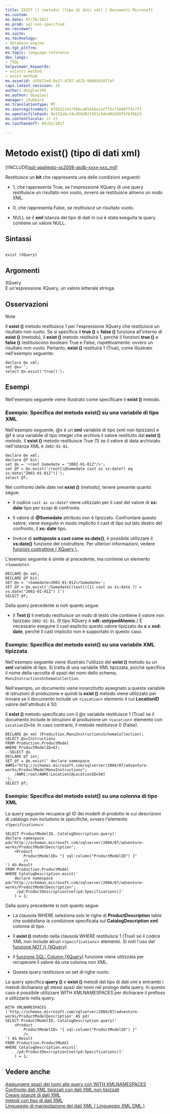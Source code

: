 ```yaml
---
title: EXIST () (metodo) (tipo di dati xml) | Documenti Microsoft
ms.custom: 
ms.date: 07/26/2017
ms.prod: sql-non-specified
ms.reviewer: 
ms.suite: 
ms.technology:
- database-engine
ms.tgt_pltfrm: 
ms.topic: language-reference
dev_langs:
- TSQL
helpviewer_keywords:
- exist() method
- exist method
ms.assetid: a55b75e0-0a17-4787-a525-9b095410f7af
caps.latest.revision: 35
author: douglaslMS
ms.author: douglasl
manager: jhubbard
ms.translationtype: MT
ms.sourcegitcommit: 876522142756bca05416a1afff3cf10467f4c7f1
ms.openlocfilehash: 0e152abc34c459d82f451c5ded02d30f5fb76b23
ms.contentlocale: it-it
ms.lasthandoff: 09/01/2017

---
```

# <a name="exist-method-xml-data-type"></a>Metodo exist() (tipo di dati xml)
[!INCLUDE[tsql-appliesto-ss2008-asdb-xxxx-xxx_md](../../includes/tsql-appliesto-ss2008-asdb-xxxx-xxx-md.md)]

  Restituisce un **bit** che rappresenta una delle condizioni seguenti:  
  
-   1, che rappresenta True, se l'espressione XQuery di una query restituisce un risultato non vuoto, ovvero se restituisce almeno un nodo XML.  
  
-   0, che rappresenta False, se restituisce un risultato vuoto.  
  
-   NULL se il **xml** istanza del tipo di dati in cui è stata eseguita la query contiene un valore NULL.  
  
## <a name="syntax"></a>Sintassi  
  
```  
  
exist (XQuery)   
```  
  
## <a name="arguments"></a>Argomenti  
 XQuery  
 È un'espressione XQuery, un valore letterale stringa.  
  
## <a name="remarks"></a>Osservazioni  
  
> [!NOTE]  
>  Il **exist ()** metodo restituisce 1 per l'espressione XQuery che restituisce un risultato non vuoto. Se si specifica il **true ()** o **false ()** funziona all'interno di **exist ()** (metodo), il **exist ()** metodo restituirà 1, perché il funzioni **true ()** e **false ()** restituiscono booleani True e False, rispettivamente. ovvero un risultato non vuoto. Pertanto, **exist ()** restituirà 1 (True), come illustrato nell'esempio seguente:  
  
```  
declare @x xml;  
set @x='';  
select @x.exist('true()');   
```  
  
## <a name="examples"></a>Esempi  
 Nell'esempio seguente viene illustrato come specificare il **exist ()** metodo.  
  
### <a name="example-specifying-the-exist-method-against-an-xml-type-variable"></a>Esempio: Specifica del metodo exist() su una variabile di tipo XML  
 Nell'esempio seguente, @x è un **xml** variabile di tipo (xml non tipizzato) e @f è una variabile di tipo integer che archivia il valore restituito dal **exist ()** metodo. Il **exist ()** metodo restituisce True (1) se il valore di data archiviato nell'istanza XML è `2002-01-01`.  
  
```  
declare @x xml;  
declare @f bit;  
set @x = '<root Somedate = "2002-01-01Z"/>';  
set @f = @x.exist('/root[(@Somedate cast as xs:date?) eq xs:date("2002-01-01Z")]');  
select @f;  
```  
  
 Nel confronto delle date nel **exist ()** (metodo), tenere presente quanto segue:  
  
-   Il codice `cast as xs:date?` viene utilizzato per il cast del valore di **xs: date** tipo per scopi di confronto.  
  
-   Il valore di  **@Somedate**  attributo non è tipizzato. Confrontare questo valore, viene eseguito in modo implicito il cast di tipo sul lato destro del confronto, il **xs: date** tipo.  
  
-   Invece di **sottoposto a cast come xs:date()**, è possibile utilizzare il **xs:date()** funzione del costruttore. Per ulteriori informazioni, vedere [funzioni costruttore &#40; XQuery &#41; ](../../xquery/constructor-functions-xquery.md).  
  
 L'esempio seguente è simile al precedente, ma contiene un elemento <`Somedate`>.  
  
```  
DECLARE @x xml;  
DECLARE @f bit;  
SET @x = '<Somedate>2002-01-01Z</Somedate>';  
SET @f = @x.exist('/Somedate[(text()[1] cast as xs:date ?) = xs:date("2002-01-01Z") ]')  
SELECT @f;  
```  
  
 Dalla query precedente si noti quanto segue:  
  
-   Il **Text ()** il metodo restituisce un nodo di testo che contiene il valore non tipizzato `2002-01-01`. (Il tipo XQuery è **xdt: untypedAtomic**.) È necessario eseguire il cast esplicito questo valore tipizzato da **x** a **xsd: date**, perché il cast implicito non è supportato in questo caso.  
  
### <a name="example-specifying-the-exist-method-against-a-typed-xml-variable"></a>Esempio: Specifica del metodo exist() su una variabile XML tipizzata  
 Nell'esempio seguente viene illustrato l'utilizzo del **exist ()** metodo su un **xml** variabile di tipo. Si tratta di una variabile XML tipizzata, poiché specifica il nome della raccolta di spazi dei nomi dello schema, `ManuInstructionsSchemaCollection`.  
  
 Nell'esempio, un documento viene innanzitutto assegnato a questa variabile di istruzioni di produzione e quindi la **exist ()** metodo viene utilizzato per trovare se il documento include un <`Location`> elemento il cui **LocationID**  valore dell'attributo è 50.  
  
 Il **exist ()** metodo specificato con il @x variabile restituisce 1 (True) se il documento include le istruzioni di produzione un <`Location`> elemento con `LocationID=50`. In caso contrario, il metodo restituisce 0 (False).  
  
```  
DECLARE @x xml (Production.ManuInstructionsSchemaCollection);  
SELECT @x=Instructions  
FROM Production.ProductModel  
WHERE ProductModelID=67;  
--SELECT @x  
DECLARE @f int;  
SET @f = @x.exist(' declare namespace AWMI="http://schemas.microsoft.com/sqlserver/2004/07/adventure-works/ProductModelManuInstructions";  
    /AWMI:root/AWMI:Location[@LocationID=50]  
');  
SELECT @f;  
```  
  
### <a name="example-specifying-the-exist-method-against-an-xml-type-column"></a>Esempio: Specifica del metodo exist() su una colonna di tipo XML  
 La query seguente recupera gli ID dei modelli di prodotto le cui descrizioni di catalogo non includono le specifiche, ovvero l'elemento <`Specifications`>:  
  
```  
SELECT ProductModelID, CatalogDescription.query('  
declare namespace pd="http://schemas.microsoft.com/sqlserver/2004/07/adventure-works/ProductModelDescription";  
    <Product   
        ProductModelID= "{ sql:column("ProductModelID") }"   
        />  
') AS Result  
FROM Production.ProductModel  
WHERE CatalogDescription.exist('  
    declare namespace  pd="http://schemas.microsoft.com/sqlserver/2004/07/adventure-works/ProductModelDescription";  
     /pd:ProductDescription[not(pd:Specifications)]'  
    ) = 1;  
```  
  
 Dalla query precedente si noti quanto segue:  
  
-   La clausola WHERE seleziona solo le righe di **ProductDescription** table che soddisfano la condizione specificata sul **CatalogDescription xml** colonna di tipo.  
  
-   Il **exist ()** metodo nella clausola WHERE restituisce 1 (True) se il codice XML non include alcun <`Specifications`> elemento. Si noti l'uso del [funzione NOT () (XQuery)](../../xquery/functions-on-boolean-values-not-function.md).  
  
-   Il [funzione SQL: Column (XQuery)](../../xquery/xquery-extension-functions-sql-column.md) funzione viene utilizzata per recuperare il valore da una colonna non XML.  
  
-   Questa query restituisce un set di righe vuoto.  
  
 La query specifica **query ()** e **exist ()** metodi del tipo di dati xml e entrambi i metodi dichiarano gli stessi spazi dei nomi nel prologo della query. In questo caso è possibile utilizzare WITH XMLNAMESPACES per dichiarare il prefisso e utilizzarlo nella query.  
  
```  
WITH XMLNAMESPACES ('http://schemas.microsoft.com/sqlserver/2004/07/adventure-works/ProductModelDescription' AS pd)  
SELECT ProductModelID, CatalogDescription.query('  
    <Product   
        ProductModelID= "{ sql:column("ProductModelID") }"   
        />  
') AS Result  
FROM Production.ProductModel  
WHERE CatalogDescription.exist('  
     /pd:ProductDescription[not(pd:Specifications)]'  
    ) = 1;  
```  
  
## <a name="see-also"></a>Vedere anche  
 [Aggiungere spazi dei nomi alle query con WITH XMLNAMESPACES](../../relational-databases/xml/add-namespaces-to-queries-with-with-xmlnamespaces.md)   
 [Confronto dati XML tipizzati con dati XML non tipizzati](../../relational-databases/xml/compare-typed-xml-to-untyped-xml.md)   
 [Creare istanze di dati XML](../../relational-databases/xml/create-instances-of-xml-data.md)   
 [metodi con tipo di dati XML](../../t-sql/xml/xml-data-type-methods.md)   
 [Linguaggio di manipolazione dei dati XML &#40; Linguaggio XML DML &#41;](../../t-sql/xml/xml-data-modification-language-xml-dml.md)  
  
  

